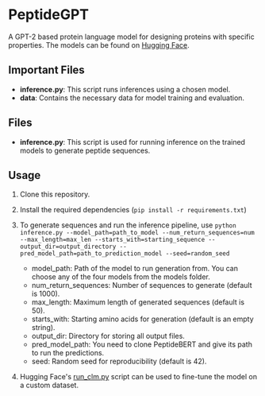 # PeptideGPT

A GPT-2 based protein language model for designing proteins with specific properties. The models can be found on [Hugging Face](https://huggingface.co/collections/aayush14/peptidegpt-66f9f3efec6983f03c0efdb6). 

## Important Files

- **inference.py**: This script runs inferences using a chosen model.
- **data**: Contains the necessary data for model training and evaluation.

## Files

- **inference.py**: This script is used for running inference on the trained models to generate peptide sequences.

## Usage

1. Clone this repository.
2. Install the required dependencies (`pip install -r requirements.txt`)
3. To generate sequences and run the inference pipeline, use `python inference.py --model_path=path_to_model --num_return_sequences=num --max_length=max_len --starts_with=starting_sequence --output_dir=output_directory --pred_model_path=path_to_prediction_model --seed=random_seed`
   
   * model_path: Path of the model to run generation from. You can choose any of the four models from the models folder. 
   * num_return_sequences: Number of sequences to generate (default is 1000).
   * max_length: Maximum length of generated sequences (default is 50).
   * starts_with: Starting amino acids for generation (default is an empty string).
   * output_dir: Directory for storing all output files.
   * pred_model_path: You need to clone PeptideBERT and give its path to run the predictions. 
   * seed: Random seed for reproducibility (default is 42).
4. Hugging Face's [run_clm.py](https://github.com/huggingface/transformers/blob/main/examples/pytorch/language-modeling/run_clm.py) script can be used to fine-tune the model on a custom dataset. 


